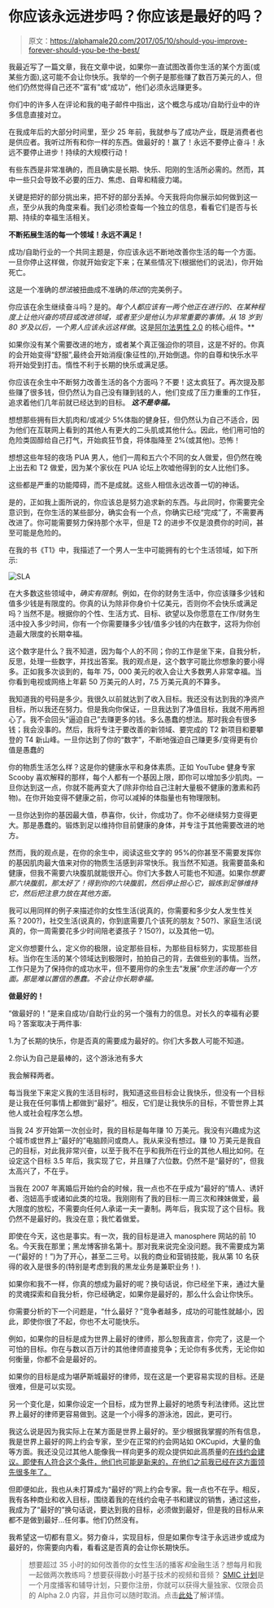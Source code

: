 # 你应该永远进步吗？你应该是最好的吗？

> 原文：<https://alphamale20.com/2017/05/10/should-you-improve-forever-should-you-be-the-best/>

我最近写了一篇文章，我在文章中说，如果你一直试图改善你生活的某个方面(或某些方面),这可能不会让你快乐。我举的一个例子是那些赚了数百万美元的人，但他们仍然觉得自己还不“富有”或“成功”，他们必须永远赚更多。

你们中的许多人在评论和我的电子邮件中指出，这个概念与成功/自助行业中的许多信息直接对立。

在我成年后的大部分时间里，至少 25 年前，我就参与了成功产业，既是消费者也是供应者。我听过所有和你一样的东西。做最好的！赢了！永远不要停止奋斗！永远不要停止进步！持续的大规模行动！

有些东西是非常准确的，而且确实是长期、快乐、阳刚的生活所必需的。然而，其中一些只会导致不必要的压力、焦虑、自卑和精疲力竭。

关键是把好的部分挑出来，把不好的部分丢掉。今天我将向你展示如何做到这一点，至少从我的角度来看。我们必须检查每一个独立的信息，看看它们是否与长期、持续的幸福生活相关。

**不断拓展生活的每一个领域！永远不满足！**

成功/自助行业的一个共同主题是，你应该永远不断地改善你生活的每一个方面。一旦你停止这样做，你就开始安定下来；在某些情况下(根据他们的说法)，你开始死亡。

这是一个准确的*想法*被扭曲成不准确的*陈述*的完美例子。

你应该在余生继续奋斗吗？是的。*每个人都应该有一两个他正在进行的、在某种程度上让他兴奋的项目或改进领域，或者至少是他认为非常重要的事情。从 18 岁到 80 岁及以后，一个男人应该永远这样做*。这是[阿尔法男性 2.0](http://www.alphamalebook.com/) 的核心组件。**

如果你没有某个需要改进的地方，或者某个真正强迫你的项目，这是不好的。你真的会开始变得“舒服”,最终会开始消瘦(象征性的),开始倒退。你的自尊和快乐水平将开始受到打击。惰性不利于长期的快乐或满足感。

你应该在余生中不断努力改善生活的各个方面吗？不要！这太疯狂了。再次提及那些赚了很多钱，但仍然认为自己没有赚到钱的人，他们变成了压力重重的工作狂，追求着他们几年前就已经达到的目标。 ***这不是幸福。***

想想那些拥有巨大肌肉和/或减少 5%体脂的健身狂，但仍然认为自己不适合，因为他们在互联网上看到的其他人有更大的二头肌或其他什么。因此，他们用可怕的危险类固醇给自己打气，开始疯狂节食，将体脂降至 2%(或其他)。恐怖！

想想这些年轻的夜场 PUA 男人，他们一周和五六个不同的女人做爱，但仍然在晚上出去和 T2 做爱，因为某个家伙在 PUA 论坛上吹嘘他得到的女人比他们多。

这些都是严重的功能障碍，而不是成就。这些人相信永远改善一切的神话。

是的，正如我上面所说的，你应该总是努力追求新的东西。与此同时，你需要完全意识到，在你生活的某些部分，确实会有一个点，你确实已经“完成”了，不需要再改进了。你可能需要努力保持那个水平，但是 T2 的进步不仅是浪费你的时间，甚至可能是危险的。

在我的书《T1》中，我描述了一个男人一生中可能拥有的七个生活领域，如下所示:

![SLA](img/8ce2fad3367e8fafc1242aa95d01df3e.png)

在大多数这些领域中，*确实有限制*。例如，在你的财务生活中，你应该赚多少钱和值多少钱是有限度的。你真的认为除非你身价十亿美元，否则你不会快乐或满足吗？当然不是。根据你的个性、生活方式、目标、欲望以及你愿意在工作/财务生活中投入多少时间，你有一个你需要赚多少钱/值多少钱的内在数字，这将为你创造最大限度的长期幸福。

这个数字是什么？我不知道，因为每个人的不同；你的工作是坐下来，自我分析，反思，处理一些数字，并找出答案。我的观点是，这个数字可能比你想象的要小得多。正如我多次谈到的，每年 75，000 美元的收入会让大多数男人非常幸福。当你看到电视或网络上年薪 50 万美元的人时，7.5 万美元真的不算多。

我知道我的号码是多少。我很久以前就达到了收入目标。我还没有达到我的净资产目标，所以我还在努力。但是我向你保证，一旦我达到了净值目标，我就不用再担心了。我不会回头“逼迫自己”去赚更多的钱。多么愚蠢的想法。那时我会有很多钱；我会没事的。然后，我将专注于要改善的新领域、要完成的 T2 新项目和要攀登的 T4 新山峰。一旦你达到了你的“数字”，不断地强迫自己赚更多/变得更有价值是愚蠢的

你的物质生活怎么样？这是你的健康水平和身体素质。正如 YouTube 健身专家 Scooby 喜欢解释的那样，每个人都有一个基因上限，即你可以增加多少肌肉。一旦你达到这一点，你就不能再变大了(除非你给自己注射大量极不健康的激素和药物)。在你开始变得不健康之前，你可以减掉的体脂量也有物理限制。

一旦你达到你的基因最大值，恭喜你，伙计，你成功了。你不必继续努力变得更大。那是愚蠢的。锻炼到足以维持你目前健康的身体，并专注于其他需要改进的地方。

然而，我的观点是，在你的余生中，阅读这些文字的 95%的你甚至不需要发挥你的基因肌肉最大值来对你的物质生活感到非常快乐。我当然不知道。我需要苗条和健康，但我不需要六块腹肌就能很开心。你们大多数人可能也不知道。如果你*想要那六块腹肌，那太好了！得到你的六块腹肌，然后停止担心它，锻炼到足够维持它，然后把注意力放在其他方面。*

我可以用同样的例子来描述你的女性生活(说真的，你需要和多少女人发生性关系？200?)，社交生活(说真的，你到底需要几个该死的朋友？50?)、家庭生活(说真的，你一周需要花多少时间陪老婆孩子？150?)，以及其他一切。

定义你想要什么，定义你的极限，设定那些目标，为那些目标努力，实现那些目标。当你在生活的某个领域达到极限时，拍拍自己的背，去做些别的事情。当然，工作只是为了保持你的成功水平，但不要用你的余生去“发展”*你生活的每一个方面。那是难以置信的愚蠢。不会让你长期幸福。*

**做最好的！**

“做最好的！”是来自成功/自助行业的另一个强有力的信息。对长久的幸福有必要吗？答案取决于两件事:

1.为了长期的快乐，你是否真的需要成为最好的。你们大多数人可能不知道。

2.你认为自己是最棒的，这个游泳池有多大

我会解释两者。

每当我坐下来定义我的生活目标时，我知道这些目标会让我快乐，但没有一个目标是让我在任何事情上都做到“最好”。相反，它们是让我快乐的目标，不管世界上其他人或社会程序怎么想。

当我 24 岁开始第一次创业时，我的目标是每年赚 10 万美元。我没有兴趣成为这个城市或世界上“最好的”电脑顾问或商人。我从来没有想过。赚 10 万美元是我自己的目标，对此我非常兴奋，以至于我不在乎和我所在行业的其他人相比如何。在设定这个目标 3.5 年后，我实现了它，并且赚了六位数。仍然不是“最好的”，但我太高兴了，不在乎。

当我在 2007 年离婚后开始约会的时候，我一点也不在乎成为“最好的”情人、诱奸者、泡妞高手或诸如此类的垃圾。我刚刚有了我的目标:一周三次和辣妹做爱，最大限度的放松，不需要向任何人承诺一夫一妻制。两年后，我实现了这个目标。我仍然不是最好的。我没在意；我忙着做爱。

即使在今天，这也是事实。有一次，我的目标是进入 manosphere 网站的前 10 名。今天我在那里；黑龙博客排名第十。那对我来说完全没问题。我不需要成为第一(“最好的！”)为了开心，甚至二三号。以我的商业和营销技能，我从第 10 名获得的收入是很多的(特别是考虑到我的黑龙业务是兼职业务！).

如果你和我不一样，你真的想成为最好的呢？换句话说，你已经坐下来，通过大量的灵魂探索和自我分析，你已经确定，如果你是最好的，那么什么会让你快乐。

你需要分析的下一个问题是，“什么最好？”竞争者越多，成功的可能性就越小，因此，即使你很了不起，你也不太可能快乐。

例如，如果你的目标是成为世界上最好的律师，那么恕我直言，你完了，这是一个可怕的目标。你在与数以百万计的其他律师直接竞争；无论你有多优秀，无论你如何衡量，你都不会是最好的。

如果你的目标是成为堪萨斯城最好的律师，现在这是一个更容易实现的目标。还是很难，但是可以实现。

另一个变化是，如果你设定一个目标，成为世界上最好的地质专利法律师。这比世界上最好的律师更容易做到。这是一个小得多的游泳池，因此，更可行。

我这么说是因为我实际上在某方面是世界上最好的。至少根据我掌握的所有信息，我是世界上最好的网上约会专家，至少在正常的约会网站如 OKCupid，大量的鱼等方面。我还没见过其他人能像我一样向更多的观众提供如此高质量的[在线约会建议。即使有人符合这个条件，他们也可能是新来的，在他们之前我已经在这方面领先很多年了。](http://www.onlinedatingsuccessnow.com/)

但即便如此，我也从未打算成为“最好的”网上约会专家。我一点也不在乎。相反，我有各种商业和收入目标，围绕着我的在线约会电子书和建议的销售，通过这些，我成为了“最好的”换句话说，要达到我的目标，必须做到最好，但是我的目标从来都不是做到最好...任何事。他们仍然没有。

我希望这一切都有意义。努力奋斗，实现目标，但是如果你专注于永远进步或成为最好的，你需要向内看，看看这是否真的会让你长期快乐。

> 想要超过 35 小时的如何改善你的女性生活的播客*和*金融生活？想每月和我一起做两次教练吗？想要获得数小时基于技术的视频和音频？ [SMIC 计划](https://alphamale20.kartra.com/page/vIL17)是一个月度播客和辅导计划，只要你注册，你就可以获得大量独家、仅限会员的 Alpha 2.0 内容，并且你可以随时取消。点击[此处](https://alphamale20.kartra.com/page/vIL17)了解详情。
> 
> 